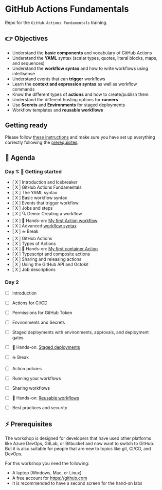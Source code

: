 # GitHub Actions Fundamentals

Repo for the `GitHub Actions Fundamentals` training.

## 👉 Objectives

- Understand the __basic components__ and vocabulary of GitHub Actions
- Understand the __YAML__ syntax (scalar types, quotes, literal blocks, maps, and sequences)
- Understand the __workflow syntax__ and how to write workflows using intellisense
- Understand events that can __trigger__ workflows
- Learn the __context and expression syntax__ as well as workflow commands
- Know the different types of __actions__ and how to create/publish them
- Understand the different hosting options for __runners__
- Use __Secrets__ and __Environments__ for staged deployments
- Workflow templates and __reusable workflows__

## Getting ready

Please follow [these instructions](GettingReady.md) and make sure you have set up everything correctly following the [prerequisites](#-prerequisites).

## 📆 Agenda

### Day 1: 🚀 Getting started

- [ X ] Introduction and Icebreaker
- [ X ] GitHub Actions Fundamentals
- [ X ] The YAML syntax
- [ X ] Basic workflow syntax
- [ X ] Events that trigger workflow
- [ X ] Jobs and steps
- [ X ] :mag: Demo: Creating a workflow
- [ X ] 🔨 Hands-on: [My first Action workflow](hol/01-My-first-workflow.md)
- [ X ] Advanced [workflow syntax](https://docs.github.com/en/actions/using-workflows/workflow-syntax-for-github-actions)
- [ X ] :coffee: Break
- [ X ] GitHub Actions
- [ X ] Types of Actions
- [ X ] 🔨 Hands-on: [My first container Action](hol/02-My-first-action.md)
- [ X ] Typescript and composite actions
- [ X ] Sharing and releasing actions
- [ X ] Using the GitHub API and Octokit
- [ X ] Job descriptions

### Day 2
- [ ] Introduction
- [ ] Actions for CI/CD
- [ ] Permissions for GitHub Token
- [ ] Environments and Secrets
- [ ] Staged deployments with environments, approvals, and deployment gates
- [ ] 🔨 Hands-on: [Staged deployments](hol/03-Staged-deployments.md)
- [ ] :coffee: Break
- [ ] Action policies
- [ ] Running your workflows
- [ ] Sharing workflows
- [ ] 🔨 Hands-on: [Reusable workflows](hol/04_Reusable-workflows.md)
- [ ] Best practices and security


## ⚡ Prerequisites

The workshop is designed for developers that have used other platforms like Azure DevOps, GitLab, or Bitbucket and now want to switch to GitHub. But it is also suitable for people that are new to topics like git, CI/CD, and DevOps.

For this workshop you need the following:

- A laptop (Windows, Mac, or Linux)
- A free account for https://github.com
- It is recommended to have a second screen for the hand-on labs

